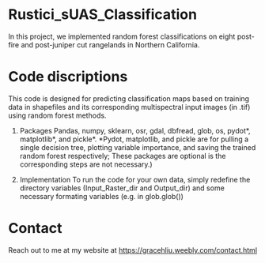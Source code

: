 # Rustici_sUAS_Classification
In this project, we implemented random forest classifications on eight post-fire and post-juniper cut rangelands in Northern California. 

# Code discriptions
This code is designed for predicting classification maps based on training data in shapefiles and its corresponding multispectral input images (in .tif) using random forest methods.

1. Packages
Pandas, numpy, sklearn, osr, gdal, dbfread, glob, os, pydot*, matplotlib*, and pickle*.
*Pydot, matplotlib, and pickle are for pulling a single decision tree, plotting variable importance, and saving the trained random forest respectively; These packages are optional is the corresponding steps are not necessary.)

2. Implementation
To run the code for your own data, simply redefine the directory variables (Input_Raster_dir and Output_dir) and some necessary formating variables (e.g. in glob.glob())

# Contact
Reach out to me at my website at https://gracehliu.weebly.com/contact.html
